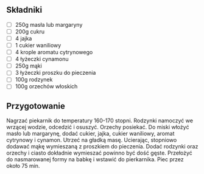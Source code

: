 ## Składniki

* [ ] 250g masła lub margaryny
* [ ] 200g cukru
* [ ] 4 jajka
* [ ] 1 cukier waniliowy
* [ ] 4 krople aromatu cytrynowego
* [ ] 4 łyżeczki cynamonu
* [ ] 250g mąki
* [ ] 3 łyżeczki proszku do pieczenia
* [ ] 100g rodzynek
* [ ] 100g orzechów włoskich

## Przygotowanie

Nagrzać piekarnik do temperatury 160-170 stopni. Rodzynki namoczyć we wrzącej wodzie, odcedzić i osuszyć. Orzechy posiekać.
Do miski włożyć masło lub margarynę, dodać cukier, jajka, cukier waniliowy, aromat cytrynowy i cynamon. Utrzeć na gładką masę. Ucierając, stopniowo dodawać mąkę wymieszaną z proszkiem do pieczenia. Dodać rodzynki oraz orzechy i ciasto dokładnie wymieszać powinno być dość gęste. Przełożyć do nasmarowanej formy na babkę i wstawić do pierkarnika. Piec przez około 75 min.